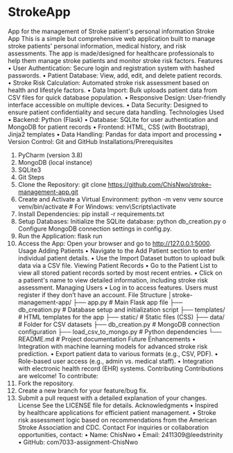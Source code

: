 # StrokeApp
App for the management of Stroke patient's personal information
Stroke App
This is a simple but comprehensive web application built to manage stroke patients' personal information, medical history, and risk assessments. The app is made/designed for healthcare professionals to help them manage stroke patients and monitor stroke risk factors.
Features
•	User Authentication: Secure login and registration system with hashed passwords.
•	Patient Database: View, add, edit, and delete patient records.
•	Stroke Risk Calculation: Automated stroke risk assessment based on health and lifestyle factors.
•	Data Import: Bulk uploads patient data from CSV files for quick database population.
•	Responsive Design: User-friendly interface accessible on multiple devices.
•	Data Security: Designed to ensure patient confidentiality and secure data handling.
Technologies Used
•	Backend: Python (Flask)
•	Database: SQLite for user authentication and MongoDB for patient records
•	Frontend: HTML, CSS (with Bootstrap), Jinja2 templates
•	Data Handling: Pandas for data import and processing
•	Version Control: Git and GitHub
Installations/Prerequisites
1.	PyCharm (version 3.8)
2.	MongoDB (local instance)
3.	SQLite3
4.	Git
Steps
1.	Clone the Repository: git clone https://github.com/ChisNwo/stroke-management-app.git
2.	Create and Activate a Virtual Environment: python -m venv venv 
source venv/bin/activate  # For Windows: venv\Scripts\activate
3.	Install Dependencies: pip install -r requirements.txt
4.	Setup Databases: Initialize the SQLite database: python db_creation.py
o	Configure MongoDB connection settings in config.py.
5.	Run the Application: flask run
6.	Access the App: Open your browser and go to http://127.0.0.1:5000.
Usage
Adding Patients
•	Navigate to the Add Patient section to enter individual patient details.
•	Use the Import Dataset button to upload bulk data via a CSV file.
Viewing Patient Records
•	Go to the Patient List to view all stored patient records sorted by most recent entries.
•	Click on a patient's name to view detailed information, including stroke risk assessment.
Managing Users
•	Log in to access features. Users must register if they don’t have an account.
File Structure
│stroke-management-app/
├── app.py                          # Main Flask app file
├── db_creation.py          # Database setup and initialization script
├── templates/                  # HTML templates for the app
├── static/                 	       # Static files (CSS)
├── data/                           # Folder for CSV datasets
├── db_creation.py         # MongoDB connection configuration
├── load_csv_to_mongo.py  # Python dependencies
└── README.md                 # Project documentation
Future Enhancements
•	Integration with machine learning models for advanced stroke risk prediction.
•	Export patient data to various formats (e.g., CSV, PDF).
•	Role-based user access (e.g., admin vs. medical staff).
•	Integration with electronic health record (EHR) systems.
Contributing
Contributions are welcome! To contribute:
1.	Fork the repository.
2.	Create a new branch for your feature/bug fix.
3.	Submit a pull request with a detailed explanation of your changes.
License
See the LICENSE file for details.
Acknowledgments
•	Inspired by healthcare applications for efficient patient management.
•	Stroke risk assessment logic based on recommendations from the American Stroke Association and CDC.
Contact
For inquiries or collaboration opportunities, contact:
•	Name: ChisNwo
•	Email: 2411309@leedstrinity
•	GitHub: com7033-assignment-ChisNwo

